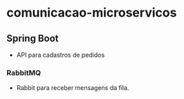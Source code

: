 # comunicacao-microservicos
## Spring Boot
  - API para cadastros de pedidos

### RabbitMQ
  - Rabbit para receber mensagens da fila.
